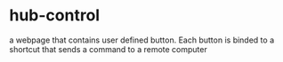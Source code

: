 # hub-control
a webpage that contains user defined button. Each button is binded to a shortcut that sends a command to a remote computer
